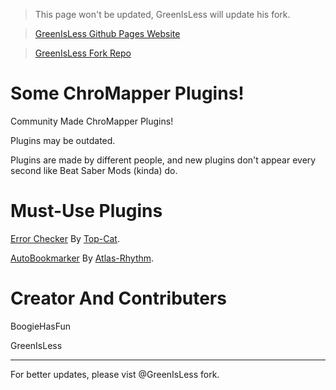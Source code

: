 >This page won't be updated, GreenIsLess will update his fork.

>[GreenIsLess Github Pages Website](https://greenisless.github.io/ChroMapperPlugins/)

>[GreenIsLess Fork Repo](http://github.com/GreenIsLess/ChroMapperPlugins)


# Some ChroMapper Plugins!
Community Made ChroMapper Plugins!

Plugins may be outdated.

Plugins are made by different people, and new plugins don't appear every second like Beat Saber Mods (kinda) do.

# Must-Use Plugins
[Error Checker](https://github.com/Top-Cat/CM-ErrorChecker/releases/download/0.4.0/ErrorChecker.zip) By [Top-Cat](https://github.com/Top-Cat).

[AutoBookmarker](https://github.com/Atlas-Rhythm/ChroMapperAutoBookmarker/releases/download/1.1.0/ChroMapperAutoBookmarkerPlugin.1.1.0.zip) By [Atlas-Rhythm](http://github.com/Atlas-Rhythm).

# Creator And Contributers
BoogieHasFun

GreenIsLess

---------------------
For better updates, please vist @GreenIsLess fork.
